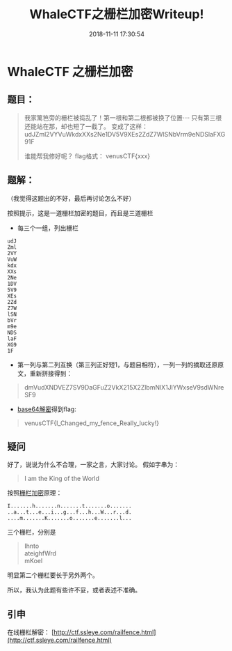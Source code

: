 ﻿---
layout: post
title:  "WhaleCTF之栅栏加密Writeup!"
date:   2018-11-11 17:30:54
categories: CTF WhaleCTF
tags: CTF 栅栏 加密
excerpt: 我家篱笆旁的栅栏被捣乱了！第一根和第二根都被换了位置····
---

# WhaleCTF 之栅栏加密


## 题目：

>我家篱笆旁的栅栏被捣乱了！第一根和第二根都被换了位置····
>只有第三根还能站在那，却也短了一截了。
>变成了这样：
>udJZml2VYVuWkdxXXs2Ne1DV5V9XEs2ZdZ7WlSNbVrm9eNDSlaFXG91F
>
>谁能帮我修好呢？ flag格式： venusCTF{xxx}

## 题解：
（我觉得这题出的不好，最后再讨论怎么不好）

按照提示，这是一道栅栏加密的题目，而且是三道栅栏

* 每三个一组，列出栅栏
```
udJ
Zml
2VY
VuW
kdx
XXs
2Ne
1DV
5V9
XEs
2Zd
Z7W
lSN
bVr
m9e
NDS
laF
XG9
1F
```

* 第一列与第二列互换（第三列正好短1，与题目相符），一列一列的摘取还原原文，重新拼接得到：
>dmVudXNDVEZ7SV9DaGFuZ2VkX215X2ZlbmNlX1JlYWxseV9sdWNreSF9

* [base64解密](http://ctf.ssleye.com/base64.html)得到flag:
>venusCTF{I_Changed_my_fence_Really_lucky!}

## 疑问

好了，说说为什么不合理，一家之言，大家讨论。
假如字串为：
>I am the King of the World

按照[栅栏加密](https://en.wikipedia.org/wiki/Rail_fence_cipher)原理：
```
I.......h.......n.......t.......o.......     
..a...t...e...i...g...f...h...W...r...d.
....m.......K.......o.......e.......l...
```
三个栅栏，分别是

>Ihnto<br>
>ateighfWrd<br>
>mKoel    

明显第二个栅栏要长于另外两个。

所以，我认为此题有些许不妥，或者表述不准确。

## 引申
在线栅栏解密：
[http://ctf.ssleye.com/railfence.html](http://ctf.ssleye.com/railfence.html)


